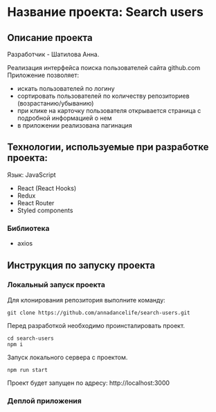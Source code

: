 # Название проекта: Search users

## Описание проекта

Разработчик - Шатилова Анна.

Реализация интерфейса поиска пользователей сайта github.com
Приложение позволяет:

- искать пользователей по логину
- сортировать пользователей по количеству репозиториев (возрастанию/убыванию)
- при клике на карточку пользователя открывается страница с подробной информацией о нем
- в приложении реализована пагинация

## Технологии, используемые при разработке проекта:

Язык: JavaScript

- React (React Hooks)
- Redux
- React Router
- Styled components

### Библиотека

- axios

## Инструкция по запуску проекта

### Локальный запуск проекта

Для клонирования репозитория выполните команду:

```
git clone https://github.com/annadancelife/search-users.git
```

Перед разработкой необходимо проинсталировать проект.

```
cd search-users
npm i
```

Запуск локального сервера с проектом.

```
npm run start
```

Проект будет запущен по адресу: http://localhost:3000

### Деплой приложения
